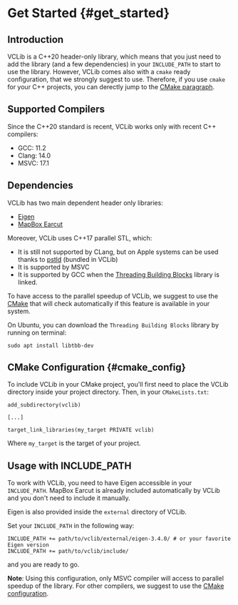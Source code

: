 # Get Started     {#get_started}

## Introduction

VCLib is a C++20 header-only library, which means that you just need to add the library (and a few dependencies) in your ``INCLUDE_PATH`` to
start to use the library. However, VCLib comes also with a ``cmake`` ready configuration, that we strongly suggest to use.
Therefore, if you use ``cmake`` for your C++ projects, you can derectly jump to the [CMake paragraph](#cmake_config).

## Supported Compilers

Since the C++20 standard is recent, VCLib works only with recent C++ compilers:

   * GCC: 11.2
   * Clang: 14.0
   * MSVC: 17.1

## Dependencies

VCLib has two main dependent header only libraries:

   * [Eigen](https://eigen.tuxfamily.org/index.php?title=Main_Page)
   * [MapBox Earcut](https://github.com/mapbox/earcut.hpp)

Moreover, VCLib uses C++17 parallel STL, which:

   * It is still not supported by CLang, but on Apple systems can be used thanks to [pstld](https://github.com/mikekazakov/pstld) (bundled in VCLib)
   * It is supported by MSVC
   * It is supported by GCC when the [Threading Building Blocks](https://github.com/oneapi-src/oneTBB) library is linked.

To have access to the parallel speedup of VCLib, we suggest to use the [CMake](#cmake_config) that will check automatically if
this feature is available in your system.

On Ubuntu, you can download the `Threading Building Blocks` library by running on terminal:

```
sudo apt install libtbb-dev
```

## CMake Configuration {#cmake_config}

To include VCLib in your CMake project, you'll first need to place the VCLib directory inside your project directory.
Then, in your `CMakeLists.txt`:

```
add_subdirectory(vclib)

[...]

target_link_libraries(my_target PRIVATE vclib)
```

Where `my_target` is the target of your project.
## Usage with INCLUDE_PATH

To work with VCLib, you need to have Eigen accessible in your `INCLUDE_PATH`.
MapBox Earcut is already included automatically by VCLib and you don't need to include it manually.

Eigen is also provided inside the `external` directory of VCLib.

Set your `INCLUDE_PATH` in the following way:

```
INCLUDE_PATH += path/to/vclib/external/eigen-3.4.0/ # or your favorite Eigen version
INCLUDE_PATH += path/to/vclib/include/
```

and you are ready to go.

**Note**: Using this configuration, only MSVC compiler will access to parallel speedup of the library. For other compilers, we suggest to use the [CMake configuration](#cmake_config).



